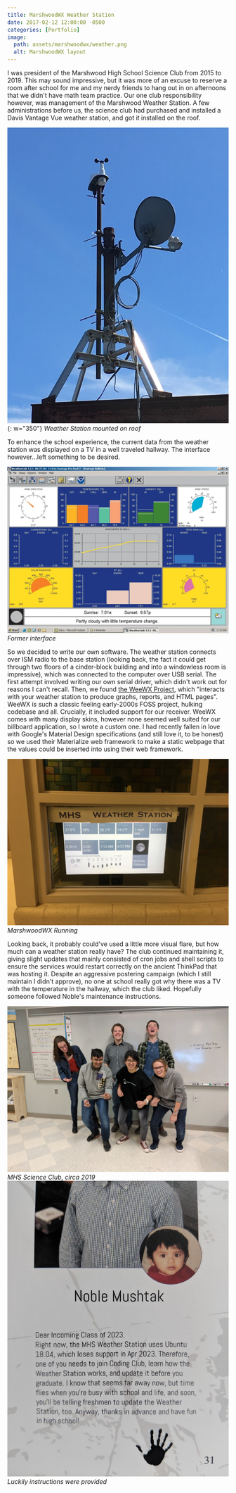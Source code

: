 ```yaml
---
title: MarshwoodWX Weather Station
date: 2017-02-12 12:00:00 -0500
categories: [Portfolio]
image:
  path: assets/marshwoodwx/weather.png
  alt: MarshwoodWX layout
---
```

I was president of the Marshwood High School Science Club from 2015 to 2019. This may sound impressive, but it was more of an excuse to reserve a room after school for me and my nerdy friends to hang out in on afternoons that we didn't have math team practice. Our one club responsibility however, was management of the Marshwood Weather Station. A few administrations before us, the science club had purchased and installed a Davis Vantage Vue weather station, and got it installed on the roof.

![Weather Station mounted on roof](assets/marshwoodwx/roof.jpg){: w="350"}
_Weather Station mounted on roof_

To enhance the school experience, the current data from the weather station was displayed on a TV in a well traveled hallway. The interface however...left something to be desired.

![Former interface](assets/marshwoodwx/old.webp)
_Former interface_

So we decided to write our own software. The weather station connects over ISM radio to the base station (looking back, the fact it could get through two floors of a cinder-block building and into a windowless room is impressive), which was connected to the computer over USB serial. The first attempt involved writing our own serial driver, which didn't work out for reasons I can't recall. Then, we found [the WeeWX Project](https://weewx.com/), which "interacts with your weather station to produce graphs, reports, and HTML pages". WeeWX is such a classic feeling early-2000s FOSS project, hulking codebase and all. Crucially, it included support for our receiver. WeeWX comes with many display skins, however none seemed well suited for our billboard application, so I wrote a custom one. I had recently fallen in love with Google's Material Design specifications (and still love it, to be honest) so we used their Materialize web framework to make a static webpage that the values could be inserted into using their web framework. 

![MarshwoodWX Running](assets/marshwoodwx/new.jpg)
_MarshwoodWX Running_

Looking back, it probably could've used a little more visual flare, but how much can a weather station really have? The club continued maintaining it, giving slight updates that mainly consisted of cron jobs and shell scripts to ensure the services would restart correctly on the ancient ThinkPad that was hosting it. Despite an aggressive postering campaign (which I still maintain I didn't approve), no one at school really got why there was a TV with the temperature in the hallway, which the club liked. Hopefully someone followed Noble's maintenance instructions.

![MHS Science Club, circa 2019](assets/marshwoodwx/yearbook.jpg)
_MHS Science Club, circa 2019_
![Luckily instructions were provided](assets/marshwoodwx/noble.jpg)
_Luckily instructions were provided_
